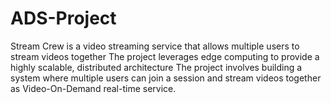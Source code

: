 # ADS-Project

Stream Crew is a video streaming service that allows multiple users to stream videos together
The project leverages edge computing to provide a highly scalable, distributed architecture
The project involves building a system where multiple users can join a session and stream videos together as Video-On-Demand real-time service.
